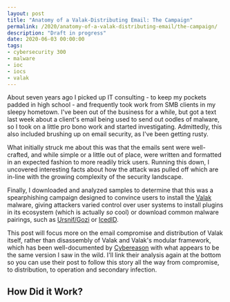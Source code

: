 ```yaml
---
layout: post
title: "Anatomy of a Valak-Distributing Email: The Campaign"
permalink: /2020/anatomy-of-a-valak-distributing-email/the-campaign/
description: "Draft in progress"
date: 2020-06-03 00:00:00
tags:
- cybersecurity 300
- malware
- ioc
- iocs
- valak
---
```


About seven years ago I picked up IT consulting - to  keep my pockets padded in high school - and frequently took work from SMB clients in my sleepy hometown. I've been out of the business for a while, but got a text last week about a client's email being used to send out oodles of malware, so I took on a little pro bono work and started investigating. Admittedly, this also included brushing up on email security, as I've been getting rusty.

What initially struck me about this was that the emails sent were well-crafted, and while simple or a little out of place, were written and formatted in an expected fashion to more readily trick users. Running this down, I uncovered interesting facts about how the attack was pulled off which are in-line with the growing complexity of the security landscape.

Finally, I downloaded and analyzed samples to determine that this was a spearphishing campaign designed to convince users to install the [Valak](https://www.cyberscoop.com/valak-malware-cybereason-data-theft/) malware, giving attackers varied control over user systems to install plugins in its ecosystem (which is actually *so* cool) or download common malware pairings, such as [Ursnif/Gozi](https://attack.mitre.org/software/S0386/) or [IcedID](https://securityintelligence.com/new-banking-trojan-icedid-discovered-by-ibm-x-force-research/).

This post will focus more on the email compromise and distribution of Valak itself, rather than disassembly of Valak and Valak's modular framework, which has been well-documented by [Cybereason](https://www.cybereason.com/blog/valak-more-than-meets-the-eye) with what appears to be the same version I saw in the wild. I'll link their analysis again at the bottom so you can use their post to follow this story all the way from compromise, to distribution, to operation and secondary infection.

## How Did it Work?